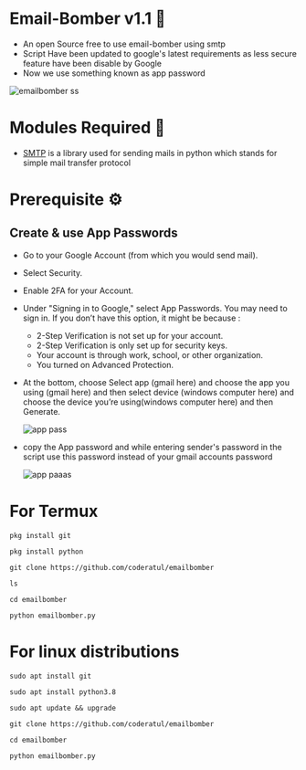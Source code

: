# Email-Bomber v1.1 📧
- An open Source free to use email-bomber using smtp
- Script Have been updated to google's latest requirements as less secure feature have been disable by Google
- Now we use something known as app password
 
![emailbomber ss](https://user-images.githubusercontent.com/72141859/189279590-4dec4bc0-ed2e-4f79-8968-988b585fe279.png)

# Modules Required 📗
- <a href="https://docs.python.org/3/library/smtplib.html"> SMTP</a> is a library used for sending mails in python which stands for simple mail transfer protocol

#  Prerequisite ⚙️
## Create & use App Passwords

- Go to your Google Account (from which you would send mail).
- Select Security.

- Enable 2FA for your Account.

- Under "Signing in to Google," select App Passwords. You may need to sign in. If you don’t have this option, it might be because :
  -  2-Step Verification is not set up for your account.
  - 2-Step Verification is only set up for security keys.
  - Your account is through work, school, or other organization.
  - You turned on Advanced Protection.

- At the bottom, choose Select app (gmail here) and choose the app you using (gmail here) and then select
  device (windows computer here) and choose the device you’re using(windows computer here) and then Generate.
  
  ![app pass](https://user-images.githubusercontent.com/72141859/189069975-1898d162-e3a9-4cab-b1a0-c95963e65268.png)  
- copy the App password and while entering sender's password in the script use this password instead of your gmail accounts password 

  ![app paaas](https://user-images.githubusercontent.com/72141859/189070691-8a5734a7-9272-493a-b9b1-4997d90d8deb.png)


# For Termux
```
pkg install git
```
```
pkg install python
```
```
git clone https://github.com/coderatul/emailbomber
```
```
ls
```
```
cd emailbomber
```
```
python emailbomber.py
```

# For linux distributions
```
sudo apt install git
```
```
sudo apt install python3.8
```
```
sudo apt update && upgrade 
```
```
git clone https://github.com/coderatul/emailbomber
```
```
cd emailbomber
```
```
python emailbomber.py
```
